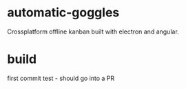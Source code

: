 # automatic-goggles
Crossplatform offline kanban built with electron and angular.



# build


first commit test - should go into a PR

